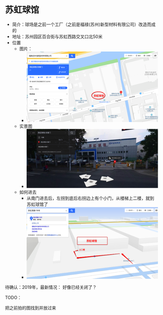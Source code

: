 # 苏虹球馆

* 简介：球场是之前一个工厂（之前是福禄(苏州)新型材料有限公司）改造而成的
* 地址：苏州园区百合街与苏虹西路交叉口北50米
* 位置
  * 图片：
    * ![苏虹球馆地理位置](../../../assets/img/suhong_badminton_court_location.png)
  * 实景图
    * ![苏虹球馆门口实景图](../../../assets/img/suhong_badminton_court_3d_real_view.jpg)
  * 如何进去
    * 从南门进去后，左拐到底后右拐边上有个小门，从楼梯上二楼，就到苏虹球馆了
    * ![如何进去苏虹球馆](../../../assets/img/suhong_badminton_court_how_enter_in.png)

待确认：2019年，最新情况： 好像已经关闭了？

TODO：

把之前拍的图找到并放过来
